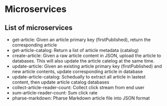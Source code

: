 # Microservices

## List of microservices

- get-article: Given an article primary key (firstPublished), return the corresponding article
- get-article-catalog: Return a list of article metadata (catalog)
- create-article: Given a raw article content in JSON, upload the article to databases. This will also update the article catelog at the same time.
- update-article: Given an existing article primary key (firstPublished) and new article contents, update corresponding article in database
- update-article-catalog: Schedually to extract all article in lastest content, then update article catalog databases
- collect-article-reader-count: Collect click stream from end user
- sum-article-reader-count: Sum click rate
- pharse-markdown: Pharse Markdown article file into JSON format
